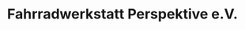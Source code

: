 ---
title: "Fahrradwerkstatt Perspektive e.V."
url: /wuerzburg/fahrradwerkstatt-perspektive-e-v/
shop: Fahrrad
---